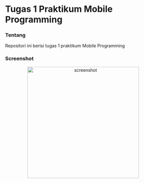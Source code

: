 # Tugas 1 Praktikum Mobile Programming
### Tentang
Repositori ini berisi tugas 1 praktikum Mobile Programming
### Screenshot
<p align="center">
<img src="https://raw.githubusercontent.com/kodeaqua/prak-mobpro-tugas1/main/demo.png" alt="screenshot" width="360" />
</p>

